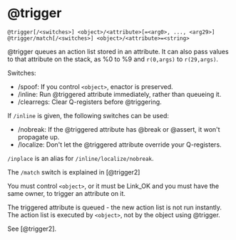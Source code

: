 # @trigger
`@trigger[/<switches>] <object>/<attribute>[=<arg0>, ..., <arg29>]`
`@trigger/match[/<switches>] <object>/<attribute>=<string>`

@trigger queues an action list stored in an attribute. It can also pass values to that attribute on the stack, as %0 to %9 and `r(0,args)` to `r(29,args)`.

Switches:
- /spoof: If you control `<object>`, enactor is preserved.
- /inline: Run @triggered attribute immediately, rather than queueing it.
- /clearregs: Clear Q-registers before @triggering.

If `/inline` is given, the following switches can be used:
- /nobreak: If the @triggered attribute has @break or @assert, it won't propagate up.
- /localize: Don't let the @triggered attribute override your Q-registers.

`/inplace` is an alias for `/inline/localize/nobreak`.

The `/match` switch is explained in [@trigger2]

You must control `<object>`, or it must be Link_OK and you must have the same owner, to trigger an attribute on it.

The triggered attribute is queued - the new action list is not run instantly. The action list is executed by `<object>`, not by the object using @trigger.

See [@trigger2].

